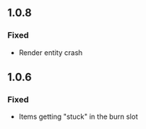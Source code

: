 ## 1.0.8

### Fixed
- Render entity crash

## 1.0.6

### Fixed

- Items getting "stuck" in the burn slot
